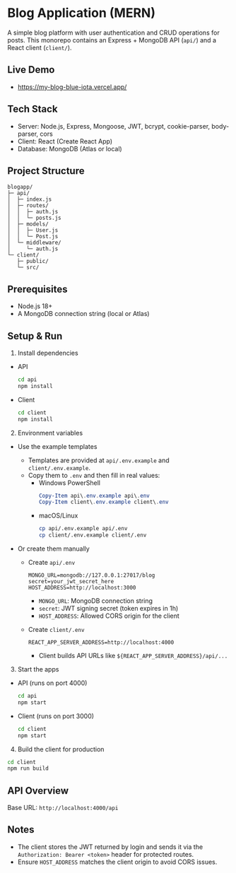 # Blog Application (MERN)

A simple blog platform with user authentication and CRUD operations for posts. This monorepo contains an Express + MongoDB API (`api/`) and a React client (`client/`).

## Live Demo

- https://my-blog-blue-iota.vercel.app/

## Tech Stack

- Server: Node.js, Express, Mongoose, JWT, bcrypt, cookie-parser, body-parser, cors
- Client: React (Create React App)
- Database: MongoDB (Atlas or local)

## Project Structure

```
blogapp/
├─ api/
│  ├─ index.js
│  ├─ routes/
│  │  ├─ auth.js
│  │  └─ posts.js
│  ├─ models/
│  │  ├─ User.js
│  │  └─ Post.js
│  └─ middleware/
│     └─ auth.js
└─ client/
   ├─ public/
   └─ src/
```

## Prerequisites

- Node.js 18+
- A MongoDB connection string (local or Atlas)

## Setup & Run

1) Install dependencies

- API
  ```bash
  cd api
  npm install
  ```
- Client
  ```bash
  cd client
  npm install
  ```

2) Environment variables

- Use the example templates
  - Templates are provided at `api/.env.example` and `client/.env.example`.
  - Copy them to `.env` and then fill in real values:
    - Windows PowerShell
      ```powershell
      Copy-Item api\.env.example api\.env
      Copy-Item client\.env.example client\.env
      ```
    - macOS/Linux
      ```bash
      cp api/.env.example api/.env
      cp client/.env.example client/.env
      ```

- Or create them manually
  - Create `api/.env`
    ```env
    MONGO_URL=mongodb://127.0.0.1:27017/blog
    secret=your_jwt_secret_here
    HOST_ADDRESS=http://localhost:3000
    ```
    - `MONGO_URL`: MongoDB connection string
    - `secret`: JWT signing secret (token expires in 1h)
    - `HOST_ADDRESS`: Allowed CORS origin for the client

  - Create `client/.env`
    ```env
    REACT_APP_SERVER_ADDRESS=http://localhost:4000
    ```
    - Client builds API URLs like `${REACT_APP_SERVER_ADDRESS}/api/...`

3) Start the apps

- API (runs on port 4000)
  ```bash
  cd api
  npm start
  ```
- Client (runs on port 3000)
  ```bash
  cd client
  npm start
  ```

4) Build the client for production
```bash
cd client
npm run build
```

## API Overview

Base URL: `http://localhost:4000/api`

## Notes

- The client stores the JWT returned by login and sends it via the `Authorization: Bearer <token>` header for protected routes.
- Ensure `HOST_ADDRESS` matches the client origin to avoid CORS issues.
